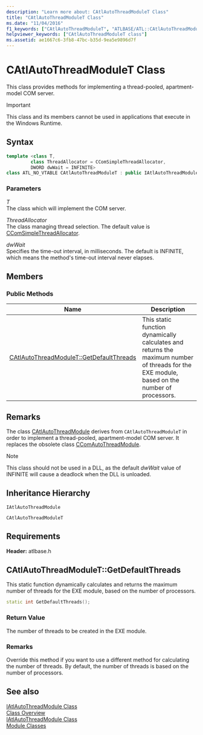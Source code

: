 ```yaml
---
description: "Learn more about: CAtlAutoThreadModuleT Class"
title: "CAtlAutoThreadModuleT Class"
ms.date: "11/04/2016"
f1_keywords: ["CAtlAutoThreadModuleT", "ATLBASE/ATL::CAtlAutoThreadModuleT", "ATLBASE/ATL::CAtlAutoThreadModuleT::GetDefaultThreads"]
helpviewer_keywords: ["CAtlAutoThreadModuleT class"]
ms.assetid: ae1667c6-3fb8-47bc-b35d-9ea5e9896d7f
---
```

# CAtlAutoThreadModuleT Class

This class provides methods for implementing a thread-pooled, apartment-model COM server.

> [!IMPORTANT]
> This class and its members cannot be used in applications that execute in the Windows Runtime.

## Syntax

```cpp
template <class T,
         class ThreadAllocator = CComSimpleThreadAllocator,
         DWORD dwWait = INFINITE>
class ATL_NO_VTABLE CAtlAutoThreadModuleT : public IAtlAutoThreadModule
```

### Parameters

*T*<br/>
The class which will implement the COM server.

*ThreadAllocator*<br/>
The class managing thread selection. The default value is [CComSimpleThreadAllocator](../../atl/reference/ccomsimplethreadallocator-class.md).

*dwWait*<br/>
Specifies the time-out interval, in milliseconds. The default is INFINITE, which means the method's time-out interval never elapses.

## Members

### Public Methods

|Name|Description|
|----------|-----------------|
|[CAtlAutoThreadModuleT::GetDefaultThreads](#getdefaultthreads)|This static function dynamically calculates and returns the maximum number of threads for the EXE module, based on the number of processors.|

## Remarks

The class [CAtlAutoThreadModule](../../atl/reference/catlautothreadmodule-class.md) derives from `CAtlAutoThreadModuleT` in order to implement a thread-pooled, apartment-model COM server. It replaces the obsolete class [CComAutoThreadModule](../../atl/reference/ccomautothreadmodule-class.md).

> [!NOTE]
> This class should not be used in a DLL, as the default *dwWait* value of INFINITE will cause a deadlock when the DLL is unloaded.

## Inheritance Hierarchy

`IAtlAutoThreadModule`

`CAtlAutoThreadModuleT`

## Requirements

**Header:** atlbase.h

## <a name="getdefaultthreads"></a> CAtlAutoThreadModuleT::GetDefaultThreads

This static function dynamically calculates and returns the maximum number of threads for the EXE module, based on the number of processors.

```cpp
static int GetDefaultThreads();
```

### Return Value

The number of threads to be created in the EXE module.

### Remarks

Override this method if you want to use a different method for calculating the number of threads. By default, the number of threads is based on the number of processors.

## See also

[IAtlAutoThreadModule Class](../../atl/reference/iatlautothreadmodule-class.md)<br/>
[Class Overview](../../atl/atl-class-overview.md)<br/>
[IAtlAutoThreadModule Class](../../atl/reference/iatlautothreadmodule-class.md)<br/>
[Module Classes](../../atl/atl-module-classes.md)
